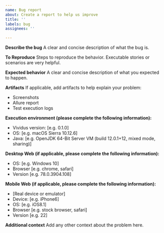 ```yaml
---
name: Bug report
about: Create a report to help us improve
title: ''
labels: bug
assignees: ''

---
```


**Describe the bug**
A clear and concise description of what the bug is.

**To Reproduce**
Steps to reproduce the behavior. Executable stories or scenarios are very helpful.

**Expected behavior**
A clear and concise description of what you expected to happen.

**Artifacts**
If applicable, add artifacts to help explain your problem:
 - Screenshots
 - Allure report
 - Test execution logs

**Execution environment (please complete the following information):**
 - Vividus version: [e.g. 0.1.0]
 - OS: [e.g. macOS Sierra 10.12.6]
 - Java: [e.g. OpenJDK 64-Bit Server VM (build 12.0.1+12, mixed mode, sharing)]

**Desktop Web (if applicable, please complete the following information):**
 - OS: [e.g. Windows 10]
 - Browser [e.g. chrome, safari]
 - Version [e.g. 78.0.3904.108]

**Mobile Web (if applicable, please complete the following information):**
 - [Real device or emulator]
 - Device: [e.g. iPhone6]
 - OS: [e.g. iOS8.1]
 - Browser [e.g. stock browser, safari]
 - Version [e.g. 22]

**Additional context**
Add any other context about the problem here.
